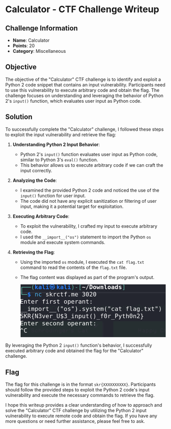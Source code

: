 # Calculator - CTF Challenge Writeup

## Challenge Information
- **Name**: Calculator
- **Points**: 20
- **Category**: Miscellaneous

## Objective
The objective of the "Calculator" CTF challenge is to identify and exploit a Python 2 code snippet that contains an input vulnerability. Participants need to use this vulnerability to execute arbitrary code and obtain the flag. The challenge focuses on understanding and leveraging the behavior of Python 2's `input()` function, which evaluates user input as Python code.

## Solution
To successfully complete the "Calculator" challenge, I followed these steps to exploit the input vulnerability and retrieve the flag:

1. **Understanding Python 2 Input Behavior**:
   - Python 2's `input()` function evaluates user input as Python code, similar to Python 3's `eval()` function.
   - This behavior allows us to execute arbitrary code if we can craft the input correctly.

2. **Analyzing the Code**:
   - I examined the provided Python 2 code and noticed the use of the `input()` function for user input.
   - The code did not have any explicit sanitization or filtering of user input, making it a potential target for exploitation.

3. **Executing Arbitrary Code**:
   - To exploit the vulnerability, I crafted my input to execute arbitrary code.
   - I used the `__import__("os")` statement to import the Python `os` module and execute system commands.

4. **Retrieving the Flag**:
   - Using the imported `os` module, I executed the `cat flag.txt` command to read the contents of the `flag.txt` file.
   - The flag content was displayed as part of the program's output.


        ![Flag](flag.png)

By leveraging the Python 2 `input()` function's behavior, I successfully executed arbitrary code and obtained the flag for the "Calculator" challenge.

## Flag
The flag for this challenge is in the format `skr{XXXXXXXXXX}`. Participants should follow the provided steps to exploit the Python 2 code's input vulnerability and execute the necessary commands to retrieve the flag.

I hope this writeup provides a clear understanding of how to approach and solve the "Calculator" CTF challenge by utilizing the Python 2 input vulnerability to execute remote code and obtain the flag. If you have any more questions or need further assistance, please feel free to ask.
